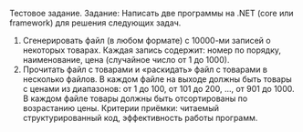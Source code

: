 Тестовое задание.
Задание: Написать две программы на .NET (core или framework) для решения следующих задач.  
1. Сгенерировать файл (в любом формате) с 10000-ми записей о некоторых товарах. Каждая запись содержит:
номер по порядку,
наименование,
цена  (случайное число от 1 до 1000). 
2. Прочитать файл с товарами и «раскидать» файл с товарами в несколько файлов. В каждом файле на выходе должны быть товары с ценами из диапазонов:
от 1 до 100,
от 101 до 200,
...,
от 901 до 1000.
В каждом файле товары должны быть отсортированы по возрастанию цены.
Критерии приёмки:
читаемый структурированный код,
эффективность работы программ.

